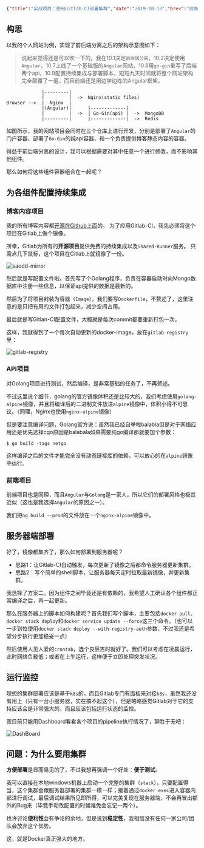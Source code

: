 ```json lw-blog-meta
{"title":"实战项目：使用Gitlab-CI部署集群","date":"2019-10-13","brev":"前面说了如何对单个项目持续集成，再讨论一下如何将多个项目组合在一起，进行集群部署。","tags":["DevOps"],"path":"blog/2019/191013-使用Gitlab-CI部署集群.md"}
```



## 构思

以我的个人网站为例，实现了前后端分离之后的架构示意图如下：

> 说起来觉得还是可以吹一下的。我在10.1决定`前后端分离`，10.2决定使用`Angular`，10.7上线了一个基础版的`Angular`网站，10.8用`go-gin`重写了后端两个api，10.9配置持续集成与部署脚本，短短九天时间就将整个网站架构完全颠覆了一遍，而且前端还是用边学边练的Angular框架。

```text
             |---------|
             |         |  ->  Nginx(static files)
Browser -->  |  Nginx  |
             |(Angular)|      |-------------|
             |         |  ->  | Go-Gin(api) |  ->  MongoDB
             |---------|      |-------------|  ->  Redis
```

如图所示，我的网站项目会同时在三个仓库上进行开发，分别是部署了`Angular`的门户容器、部署了`Go-Gin`的纯api容器、和一个负责提供博客静态内容的容器。

得益于前后端分离的设计，我可以根据需要对其中任意一个进行修改，而不影响其他组件。

那么如何将这些组件容器组合在一起呢？

## 为各组件配置持续集成

### 博客内容项目

我的所有博客内容都[开源在Github上面](https://github.com/Saodd/Saodd.github.io)的。
为了应用Gitlab-CI，我先必须将这个项目在Gitlab上做个镜像。

所幸，Gitlab为所有的**开源项目**提供免费的持续集成以及`Shared-Runner`服务。
只需点几下鼠标，这个项目在Gitlab上就镜像了一份。

![saodd-mirror](https://saodd.github.io/tech-blog-pic/2019/2019-10-13-saodd-mirror.png)

然后就是写配置文件啦。首先写了个Golang程序，负责在容器启动时向Mongo数据库中注册一些信息，以保证api提供的数据是最新的。

然后为了将项目封装为容器（`Image`），我们要写`Dockerfile`，不赘述了，这里注意的是只把有用的文件打包起来，减少空间占用。

最后就是写Gitlan-CI配置文件，大概就是每次commit都要重新打包一次。

这样，我就得到了一个每次自动更新的docker-image，放在`gitlab-registry`里：

![gitlab-registry](https://saodd.github.io/tech-blog-pic/2019/2019-10-13-gitlab-registry.png)

### API项目

对Golang项目进行测试，然后编译，是非常基础的任务了，不再赘述。

不过这里说个细节，golang的官方镜像体积还是比较大的，我们考虑使用`golang-alpine`镜像，并且将编译后的二进制文件放进`alpine`镜像中，体积小得不可思议。（同理，Nginx也使用`nginx-alpine`镜像）

但是要注意编译问题，Golang官方说：虽然我已经自举啦balabla但是对于网络应用还是优先选择cgo原因是balabala如果需要纯go编译那就要加个参数：

```shell-session
$ go build -tags netgo
```

这样编译之后的文件才能完全没有动态链接库的依赖，可以放心的在`alpine`镜像中运行。

### 前端项目

前端项目也是同理，而且`Angular`与`Golang`是一家人，所以它们的部署风格也极其近似（这也是我选择`Angular`的原因之一）。

我们把`ng build --prod`的文件放在一个`nginx-alpine`镜像中。

## 服务器端部署

好了，镜像都集齐了，那么如何部署到服务器呢？

- 思路1：让Gitlab-CI自动触发，每次更新了镜像之后都命令服务器更新集群。
- 思路2：写个简单的shell脚本，让服务器每天定时拉取最新镜像，并更新集群。

我选择了方案二。因为组件之间毕竟还是有依赖的，我希望人工确认各个组件都正常编译之后，再一起更新。

那么在服务器上的脚本如何构建呢？首先我们写个脚本，主要包括`docker pull`、`docker stack deploy`和`docker service update --force`这三个命令。（也可以一步到位使用`docker stack deploy --with-registry-auth`参数，不过我还是希望分步执行更加稳妥一点）

然后使用人见人爱的`crontab`，选个良辰吉时就好了。我们可以考虑在凌晨运行，此时网络负载低；或者在上午运行，这样便于立即处理突发状况。

## 运行监控

理想的集群部署应该是基于`k8s`的，而且Gitlab专门有面板来对接`k8s`，虽然我还没有用上（只有一台小服务器，实在搞不起这个），但是略略感觉Gitlab对于它的支持应该会是非常强大的，而且应该包括运行状态的监控。

我目前只能用Dashboard看看各个项目的pipeline执行情况了，聊胜于无吧：

![DashBoard](https://saodd.github.io/tech-blog-pic/2019/2019-10-13-DashBoard.png)

## 问题：为什么要用集群

**方便部署**是显而易见的了，不过我想再强调一个好处：**便于测试**。

我可以直接在本地windows机器上启动一个完整的集群（`stack`），只要配置得当，这个集群会跟服务器部署的集群一模一样；接着通过`docker exec`进入容器内部进行调试，最后调试结果所见即所得，可以完美复现在服务器端，不会再冒出额外的Bug来（毕竟手动改配置的时候难免会忘记一两个）。

也许讨论**便利性**会有争论的余地，但是说到**稳定性**，我相信没有任何一家公司/团队会放弃这个优势。

这，就是Docker真正强大的地方。

